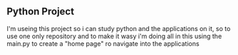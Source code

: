 ## Python Project ##

I'm useing this project so i can study python and the applications on it, so to use one only repository and to make it wasy i'm doing all in this using the main.py to create a "home page" ro navigate into the applications